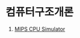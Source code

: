 # 컴퓨터구조개론

1. [MIPS CPU Simulator](https://github.com/jun4021/CS-review/tree/master/Computer%20Architecture/P2)
